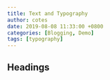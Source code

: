 ```yaml
---
title: Text and Typography
author: cotes
date: 2019-08-08 11:33:00 +0800
categories: [Blogging, Demo]
tags: [typography]
---
```


## Headings